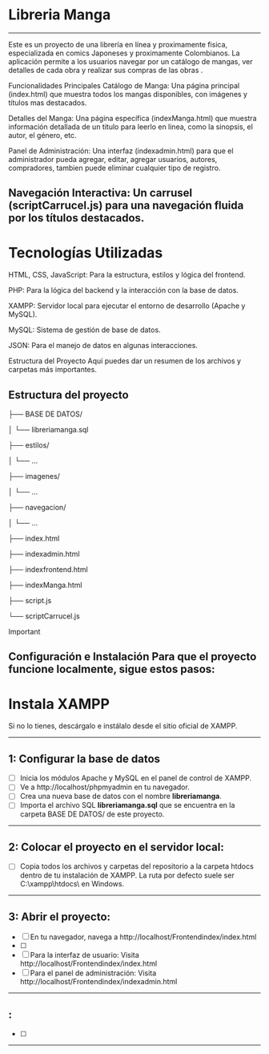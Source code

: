 # Libreria Manga
---------------------------------------------

Este es un proyecto de una librería en línea y proximamente fisica, especializada en comics Japoneses y proximamente Colombianos. La aplicación permite a los usuarios navegar por un catálogo de mangas, ver detalles de cada obra y realizar sus compras de las obras .


Funcionalidades Principales
Catálogo de Manga: Una página principal (index.html) que muestra todos los mangas disponibles, con imágenes y títulos mas destacados.

Detalles del Manga: Una página específica (indexManga.html) que muestra información detallada de un titulo para leerlo en linea, como la sinopsis, el autor, el género, etc.

Panel de Administración: Una interfaz (indexadmin.html) para que el administrador pueda agregar, editar, agregar usuarios, autores, compradores, tambien puede eliminar cualquier tipo de registro.

Navegación Interactiva: Un carrusel (scriptCarrucel.js) para una navegación fluida por los títulos destacados.
---------------------------------------------

# Tecnologías Utilizadas
HTML, CSS, JavaScript: Para la estructura, estilos y lógica del frontend.

PHP: Para la lógica del backend y la interacción con la base de datos.

XAMPP: Servidor local para ejecutar el entorno de desarrollo (Apache y MySQL).

MySQL: Sistema de gestión de base de datos.

JSON: Para el manejo de datos en algunas interacciones.

Estructura del Proyecto
Aquí puedes dar un resumen de los archivos y carpetas más importantes.

## Estructura del proyecto
├── BASE DE DATOS/

│   └── libreriamanga.sql

├── estilos/

│   └── ...                

├── imagenes/

│   └── ...                      

├── navegacion/

│   └── ...                      

├── index.html                  

├── indexadmin.html             

├── indexfrontend.html           

├── indexManga.html              

├── script.js                    

└── scriptCarrucel.js            

> [!IMPORTANT]
> ## Configuración e Instalación Para que el proyecto funcione localmente, sigue estos pasos:


# Instala XAMPP

Si no lo tienes, descárgalo e instálalo desde el sitio oficial de XAMPP.

---

## 1: Configurar la base de datos
- [ ] Inicia los módulos Apache y MySQL en el panel de control de XAMPP.
- [ ] Ve a http://localhost/phpmyadmin en tu navegador.
- [ ] Crea una nueva base de datos con el nombre **libreriamanga**.
- [ ] Importa el archivo SQL **libreriamanga.sql** que se encuentra en la carpeta BASE DE DATOS/ de este proyecto.
---

## 2: Colocar el proyecto en el servidor local:
- [ ] Copia todos los archivos y carpetas del repositorio a la carpeta htdocs dentro de tu instalación de XAMPP. La ruta por defecto suele ser C:\xampp\htdocs\ en Windows.
---

## 3: Abrir el proyecto:
- [ ] En tu navegador, navega a http://localhost/Frontendindex/index.html
- [ ] 
- [ ] Para la interfaz de usuario: Visita http://localhost/Frontendindex/index.html
- [ ] Para el panel de administración: Visita http://localhost/Frontendindex/indexadmin.html
---

## : 
- [ ] 
---
